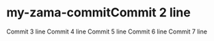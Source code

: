 # my-zama-commitCommit 2 line
Commit 3 line
Commit 4 line
Commit 5 line
Commit 6 line
Commit 7 line
